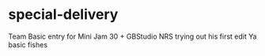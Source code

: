 # special-delivery
Team Basic entry for Mini Jam 30 + GBStudio
NRS trying out his first edit
Ya basic fishes